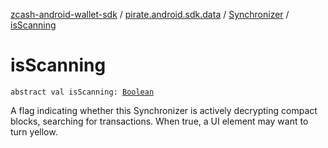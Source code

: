 [zcash-android-wallet-sdk](../../index.md) / [pirate.android.sdk.data](../index.md) / [Synchronizer](index.md) / [isScanning](./is-scanning.md)

# isScanning

`abstract val isScanning: `[`Boolean`](https://kotlinlang.org/api/latest/jvm/stdlib/kotlin/-boolean/index.html)

A flag indicating whether this Synchronizer is actively decrypting compact blocks, searching for transactions.
When true, a UI element may want to turn yellow.

